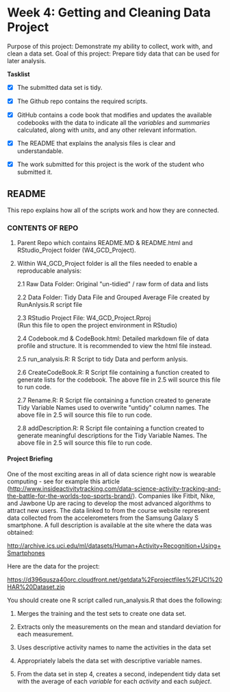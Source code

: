 # Week 4: Getting and Cleaning Data Project
Purpose of this project: Demonstrate my ability to collect, work with, and clean a data set.
Goal of this project: Prepare tidy data that can be used for later analysis.

**Tasklist**

- [x] The submitted data set is tidy.

- [x] The Github repo contains the required scripts.

- [x] GitHub contains a code book that modifies and updates the available codebooks with the data to indicate all the *variables* and *summaries* calculated, along with *units*, and any other relevant information.

- [x] The README that explains the analysis files is clear and understandable.

- [x] The work submitted for this project is the work of the student who submitted it.

## README
This repo explains how all of the scripts work and how they are connected.

### CONTENTS OF REPO
1. Parent Repo which contains README.MD & README.html and RStudio_Project folder (W4_GCD_Project).
2. Within W4_GCD_Project folder is all the files needed to enable a reproducable analysis:

    2.1 Raw Data Folder: Original "un-tidied" / raw form of data and lists
    
    2.2 Data Folder: Tidy Data File and Grouped Average File created by 
    RunAnlysis.R script file
    
    2.3 RStudio Project File: W4_GCD_Project.Rproj  
    (Run this file to open the project environment in RStudio)
    
    2.4 Codebook.md & CodeBook.html: Detailed markdown file of data profile
    and structure.  It is recommended to view the html file instead.
    
    2.5 run_analysis.R: R Script to tidy Data and perform anlysis.
    
    2.6 CreateCodeBook.R: R Script file containing a function created
    to generate lists for the codebook. The above file in 2.5 will source this 
    file to run code.
    
    2.7 Rename.R: R Script file containing a function created
    to generate Tidy Variable Names used to overwrite "untidy" column names.
    The above file in 2.5 will source this file to run code.
    
    2.8 addDescription.R: R Script file containing a function created
    to generate meaningful descriptions for the Tidy Variable Names.
    The above file in 2.5 will source this file to run code.
    

#### Project Briefing

One of the most exciting areas in all of data science right now is wearable computing - see for example this article (http://www.insideactivitytracking.com/data-science-activity-tracking-and-the-battle-for-the-worlds-top-sports-brand/). Companies like Fitbit, Nike, and Jawbone Up are racing to develop the most advanced algorithms to attract new users. The data linked to from the course website represent data collected from the accelerometers from the Samsung Galaxy S smartphone. A full description is available at the site where the data was obtained:

http://archive.ics.uci.edu/ml/datasets/Human+Activity+Recognition+Using+Smartphones

Here are the data for the project:

https://d396qusza40orc.cloudfront.net/getdata%2Fprojectfiles%2FUCI%20HAR%20Dataset.zip

You should create one R script called run_analysis.R that does the following:

1. Merges the training and the test sets to create one data set.

2. Extracts only the measurements on the mean and standard deviation for each measurement.

3. Uses descriptive activity names to name the activities in the data set

4. Appropriately labels the data set with descriptive variable names.

5. From the data set in step 4, creates a second, independent tidy data set with the average of each *variable* for each *activity* and each *subject*.   
    
